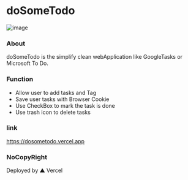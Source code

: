 # doSomeTodo

![image](https://user-images.githubusercontent.com/76611085/181170230-1e6f5c1a-7995-4d24-9bd4-f037128f58ca.png)

### About
doSomeTodo is the simplify clean webApplication like GoogleTasks or Microsoft To Do.
### Function
- Allow user to add tasks and Tag
- Save user tasks with Browser Cookie
- Use CheckBox to mark the task is done
- Use trash icon to delete tasks
### link
https://dosometodo.vercel.app

### NoCopyRight
Deployed by ▲ Vercel
